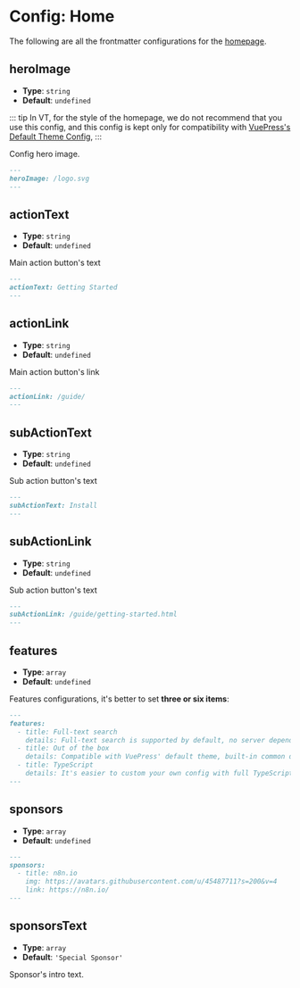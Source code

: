 # Config: Home

The following are all the frontmatter configurations for the [homepage](../guide/home.md).

## heroImage

- **Type**: `string`
- **Default**: `undefined`

::: tip
In VT, for the style of the homepage, we do not recommend that you use this config, and this config is kept only for compatibility with [VuePress's Default Theme Config](https://vuepress.vuejs.org/theme/default-theme-config.html),
:::

Config hero image.

```md
---
heroImage: /logo.svg
---
```

## actionText

- **Type**: `string`
- **Default**: `undefined`

Main action button's text

```md
---
actionText: Getting Started
---
```

## actionLink

- **Type**: `string`
- **Default**: `undefined`

Main action button's link

```md
---
actionLink: /guide/
---
```

## subActionText

- **Type**: `string`
- **Default**: `undefined`

Sub action button's text

```md
---
subActionText: Install
---
```

## subActionLink

- **Type**: `string`
- **Default**: `undefined`

Sub action button's text

```md
---
subActionLink: /guide/getting-started.html
---
```

## features

- **Type**: `array`
- **Default**: `undefined`

Features configurations, it's better to set **three or six items**:

```md
---
features:
  - title: Full-text search
    details: Full-text search is supported by default, no server dependency, distinguishing locales.
  - title: Out of the box
    details: Compatible with VuePress' default theme, built-in common documentation features, e.g. i18n, Code Copy, TOC.
  - title: TypeScript
    details: It's easier to custom your own config with full TypeScript support.
---
```

## sponsors

- **Type**: `array`
- **Default**: `undefined`

```md
---
sponsors:
  - title: n8n.io
    img: https://avatars.githubusercontent.com/u/45487711?s=200&v=4
    link: https://n8n.io/
---
```

## sponsorsText

- **Type**: `array`
- **Default**: `'Special Sponsor'`

Sponsor's intro text.
